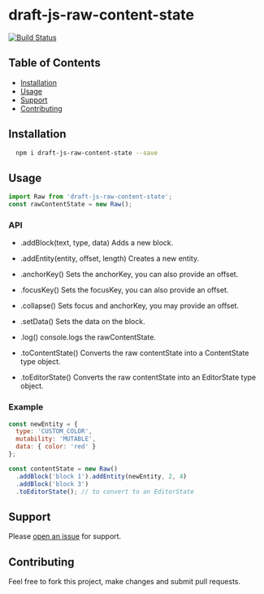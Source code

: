 # draft-js-raw-content-state
[![Build Status](https://travis-ci.org/webdeveloperpr/draft-js-raw-content-state.svg?branch=master)](https://travis-ci.org/webdeveloperpr/draft-js-raw-content-state)
## Table of Contents

- [Installation](#installation)
- [Usage](#usage)
- [Support](#support)
- [Contributing](#contributing)

## Installation

```sh
  npm i draft-js-raw-content-state --save
```

## Usage

```javascript
import Raw from 'draft-js-raw-content-state';
const rawContentState = new Raw();
```

### API

- .addBlock(text, type, data) 
Adds a new block.

- .addEntity(entity, offset, length)
Creates a new entity.

- .anchorKey(<offset>)
Sets the anchorKey, you can also provide an offset.

- .focusKey(<offset>)
Sets the focusKey, you can also provide an offset.

- .collapse(<offset>)
Sets focus and anchorKey, you may provide an offset.

- .setData(<data>)
Sets the data on the block. 

- .log()
console.logs the rawContentState.

- .toContentState()
Converts the raw contentState into a ContentState type object.

- .toEditorState()
Converts the raw contentState into an EditorState type object.

### Example

```javascript
const newEntity = {
  type: 'CUSTOM_COLOR',
  mutability: 'MUTABLE',
  data: { color: 'red' }
};

const contentState = new Raw()
  .addBlock('block 1').addEntity(newEntity, 2, 4)
  .addBlock('block 3')
  .toEditorState(); // to convert to an EditorState 
```

## Support

Please [open an issue](https://github.com/webdeveloperpr/draft-js-raw-content-state/issues) for support.

## Contributing

Feel free to fork this project, make changes and submit pull requests.
